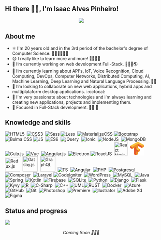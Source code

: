 ## Hi there 👋🏾, I'm Isaac Alves Pinheiro!
<!-- I created my README.md using Markdown & HTML5 -->
<center><img src="https://i.pinimg.com/originals/9f/c2/12/9fc2126eec2c0a3876e3f2097af9b983.gif"/></center>

## About me

<ul>
 <li>⚛️ I'm 20 years old and in the 3rd period of the bachelor's degree of Computer Science. 👨🏾‍💻👨🏾‍🔬</li>
 <li>😄 I really like to learn more and more! 🐱‍💻🐱‍👤</li>
 <li>🔭 I’m currently working on web development Full-Stack. 👨🏾‍🚀🌎</li>
 <li>🌱 I’m currently learning about API's, IoT, Voice Recognition, Cloud Computing, DevOps, Computer Networks, Distributed Computing, AI, Machine Learning, Deep Learning and Natural Language Processing. 🌱🌲</li>
 <li>👯 I’m looking to collaborate on new web applications, hybrid apps and multiplataform desktop applications. 💧:octocat:</li>
 <li>💜 I'm very passionate about technologies and i'm always learning and creating new applications, projects and implementing them.</li>
 <li>🎯 Focused in Full-Stack development. 🐱‍🚀 🚀</li>
</ul>

## Knowledge and skills
<!--The same height for everybody-->
<img src="https://upload.wikimedia.org/wikipedia/commons/thumb/8/80/HTML5_logo_resized.svg/725px-HTML5_logo_resized.svg.png" width="30" height="40" alt="HTML5" title="HTML5">&nbsp; <img src="https://res.cloudinary.com/eternitech/image/upload/$wpsize_!_cld_full!,w_365,h_512,c_scale/v1588246378/eternitech/CSS3.png" width="30" height="40" alt="CSS3" title="CSS3">&nbsp; <img src="https://codybonney.com/images/1x1/tags/400x400/sass.png" width="50" height="45" alt="Sass" title="Sass">&nbsp;<img src="https://i2.wp.com/asthaandsidharth.com/wp-content/uploads/2016/03/less-logo.png?fit=423%2C423&ssl=1" width="50" height="50" alt="Less" title="less">&nbsp; <img src="https://bestofjs.org/logos/materializecss.svg" width="55" height="45" alt="MaterializeCSS" title="Materialize CSS">&nbsp;<img src="https://camo.githubusercontent.com/0e0adf58c74c6e74bb64ece5d0ef4620f4f46915/68747470733a2f2f76352e676574626f6f7473747261702e636f6d2f646f63732f352e302f6173736574732f6272616e642f626f6f7473747261702d6c6f676f2d736861646f772e706e67" width="49" height="42" alt="Bootstrap" title="Bootstrap 5"><img src="https://39ntbr6g.media.zestyio.com/bulma-logo.f1cb27a519bdb5b6ed34049a5b86e317.png" width="43" height="43" alt="Bulma CSS" title="Bulma CSS"> <img src="https://upload.wikimedia.org/wikipedia/commons/thumb/9/99/Unofficial_JavaScript_logo_2.svg/1200px-Unofficial_JavaScript_logo_2.svg.png" width="40" height="40" alt="JS" title="JavaScript (JS)"> &nbsp;<img src="https://www.benmvp.com/static/bd119c2ab8f3b23bf9b4f5c923655bbe/02208/es6-logo.png" width="40" height="40" alt="ES6" title="EcmaScript6 (ES6)">&nbsp; <img src="https://www.pngitem.com/pimgs/m/295-2954213_jquery-logo-png-transparent-background-png-download.png" width="40" height="45" alt="jQuery" title="jQuery">&nbsp; <img src="https://ionicframework.com/blog/wp-content/uploads/2015/05/cropped-logo.png" width="40" height="40" alt="Ionic" title="Ionic">&nbsp; <img src="https://munix.dk/sites/default/files/styles/medium/public/nodejs-logo.png?itok=zPBwhso8" width="72" height="45" alt="NodeJS" title="Node.js"/>&nbsp; <img src="https://dashboard.absam.io/img/mongo_db.png" width="45" height="45" alt="MongoDB" title="MongoDB"/>&nbsp;  <img src="https://encrypted-tbn0.gstatic.com/images?q=tbn%3AANd9GcQXZ_xc47K571jSulioWWmnlCnPLckkAyhKqA&usqp=CAU" width="38" height="57" alt="Gulp.js" title="Gulp.js"/>&nbsp; <img src="https://upload.wikimedia.org/wikipedia/commons/thumb/9/95/Vue.js_Logo_2.svg/1184px-Vue.js_Logo_2.svg.png" width="45" height="40" alt="Vue" title="Vue.js"/>&nbsp; <img src="https://img.portalgsti.com.br/9YEHBE1HnJlTShyyT-OmbFHD_7Q=/200x200/https://www.portalgsti.com.br/media/uploads/community/2016/04/25/angularjs.png" width="45" height="45" alt="Angular.js" title="Angular.js 8"/>&nbsp; <img src="https://upload.wikimedia.org/wikipedia/commons/thumb/9/91/Electron_Software_Framework_Logo.svg/1024px-Electron_Software_Framework_Logo.svg.png" width="43" height="45" alt="Electron" title="Electron.js"/>&nbsp;<img src="https://encrypted-tbn0.gstatic.com/images?q=tbn%3AANd9GcTLAgww5mYZA_wf-aw5sSIww98KhfSfmRx6Kw&usqp=CAU" width="52" height="45" alt="ReactJS" title="React.js"/>&nbsp; <img src="https://cdn.iconscout.com/icon/free/png-512/react-1-282599.png" width="45" height="45" title="React Native"/>&nbsp; <img src="https://raw.githubusercontent.com/inquid/yii2-tensorflow-js/master/Tensorflow_logo.svg.png" width="45" height="45" title="Tensorflow.js"/>&nbsp; <img src="https://miro.medium.com/max/2800/0*U2DmhXYumRyXH6X1.png" width="50" height="45" title="Redux.js"/>&nbsp; <img src="https://d33wubrfki0l68.cloudfront.net/3043815abc12ed4628bceeabb1a571459a777f84/5f19e/static/f422e4992c3482dce03f913e7da91751/e17e5/gatsby-png.png" width="50" height="50" title="Gatsby.js"/>&nbsp; <img src="https://upload.wikimedia.org/wikipedia/commons/thumb/1/17/GraphQL_Logo.svg/768px-GraphQL_Logo.svg.png" width="50" height="50" title="GraphQL"/>&nbsp; <img src="https://sdtimes.com/wp-content/uploads/2019/01/bynNY5dJ_400x400.jpg" width="40" height="40" alt="TS" title="TypeScript">&nbsp; <img src="https://cdn.freebiesupply.com/logos/large/2x/angular-icon-1-logo-png-transparent.png" width="42" height="45" alt="Angular" title="Angular"/>&nbsp; <img src="https://upload.wikimedia.org/wikipedia/commons/thumb/3/31/Webysther_20160423_-_Elephpant.svg/2000px-Webysther_20160423_-_Elephpant.svg.png" width="64" height="40" alt="PHP" title="PHP 7">&nbsp; <img src="https://cdn.iconscout.com/icon/free/png-512/postgresql-226047.png" width="40" height="40" alt="Postgresql" title="PostgreSQL database">&nbsp;  <img src="https://cdn.freebiesupply.com/logos/large/2x/composer-logo-png-transparent.png" width="40" height="57" alt="Composer" title="Composer">&nbsp; <img src="https://upload.wikimedia.org/wikipedia/commons/thumb/9/9a/Laravel.svg/738px-Laravel.svg.png" width="50" height="50" alt="Laravel" title="Laravel">&nbsp;<img src="https://www.agenciastaff.com.br/images/site/codeigniter.png" width="47" height="50" alt="CodeIgniter" title="CodeIgniter">&nbsp; <img src="https://upload.wikimedia.org/wikipedia/commons/thumb/9/98/WordPress_blue_logo.svg/1024px-WordPress_blue_logo.svg.png" width="45" height="45" alt="WordPress" title="WordPress">&nbsp; <img src="https://s.glbimg.com/po/tt/f/original/2012/04/17/mysql-logos.gif" width="74" height="40" alt="MySQL" title="MySQL database">&nbsp; <img src="https://www.jlcarneiro.com/wp-content/uploads/Image/galleries/java-200x200.png" width="50" height="50" alt="Java" title="Java">&nbsp; <img src="https://docs.spring.io/spring/docs/current/spring-framework-reference/pdf/favicon.ico" width="45" height="45" alt="Spring" title="Spring">&nbsp; <img src="https://miro.medium.com/max/405/1*rM5eV-GbkiHgpD3MV-H6Hg.png" width="45" height="45" alt="Kotlin" title="Kotlin">&nbsp; <img src="https://firebase.google.com/downloads/brand-guidelines/PNG/logo-logomark.png?hl=pt-br" width="35" height="45" alt="Firebase" title="Firebase database">&nbsp; <img src="https://upload.wikimedia.org/wikipedia/commons/thumb/9/97/Sqlite-square-icon.svg/1200px-Sqlite-square-icon.svg.png" width="45" height="45" alt="SQLite" title="SQLite database">&nbsp; <img src="https://engineering.fb.com/wp-content/uploads/2016/05/2000px-Python-logo-notext.svg_.png" width="45" height="45" alt="Python" title="Python3">&nbsp; <img src="https://icon-library.com/images/django-icon/django-icon-0.jpg" width="45" height="45" alt="Django" title="Django">&nbsp; <img src="https://www.kindpng.com/picc/m/188-1882559_python-flask-hd-png-download.png" width="45" height="45" alt="Flask" title="Flask"> <img src="https://quintagroup.com/cms/python/images/kivy-logo.png/@@images/52056b87-5872-4e24-8483-2c20e62fa79d.png" width="45" height="45" alt="Kyvy" title="Kyvy"> <img src="https://upload.wikimedia.org/wikipedia/commons/thumb/1/1b/R_logo.svg/1200px-R_logo.svg.png" width="50" height="40" alt="R" title="R">&nbsp; <img src="https://seeklogo.com/images/C/c-sharp-c-logo-02F17714BA-seeklogo.com.png" width="40" height="40" alt="C-Sharp" title="C-Sharp (C#)">&nbsp;  <img src="https://repository-images.githubusercontent.com/191400874/50018080-a7ac-11e9-930d-8c235f1a88d5" width="42" height="42" alt="C++" title="C++"> <img src="https://img.portalgsti.com.br/9FnpsHaxsnvzVcGWCd_Ub_oq-jE=/200x200/https://www.portalgsti.com.br/media/uploads/community/2016/07/26/uml.png" width="45" height="45" alt="UML" title="UML"><img src="https://cdn.auth0.com/blog/rust-api/rust-logo.png" width="45" height="45" alt="RUST" title="RUST">&nbsp; <img src="https://cdn.iconscout.com/icon/free/png-512/docker-226091.png" width="45" height="45" alt="Docker" title="Docker">&nbsp; <img src="https://www.solarwinds.com/-/media/solarwinds/swdcv2/licensed-products/service-desk/integrations/sd-integrations-logo-azure.ashx?la=pt&rev=feba5207a01d49a68bd35e33b36a8c33&hash=DBCF6B78CA5947D8A0A74E525D2BEBE16D90E35B" width="48" height="45" alt="Azure" title="Azure">&nbsp; <img src="https://image.flaticon.com/icons/png/512/25/25231.png" width="48" height="45" alt="GitHub" title="GitHub">&nbsp; <img src="https://git-scm.com/images/logos/downloads/Git-Icon-1788C.png" width="48" height="45" alt="Git" title="Git">&nbsp; <img src="https://hotmart.s3.amazonaws.com/product_contents/fd764279-a8dd-4f13-9f42-4e0e10917462/photoshop.png" width="40" height="40" alt="Photoshop" title="Adobe Photoshop CC">&nbsp; <img src="https://logodownload.org/wp-content/uploads/2019/10/adobe-premiere-pro-logo-3.png" width="40" height="40" alt="Premiere" title="Adobe Premiere Pro">&nbsp; <img src="https://upload.wikimedia.org/wikipedia/commons/thumb/6/66/Illustrator_CC_icon.png/492px-Illustrator_CC_icon.png" width="40" height="40" alt="Ilustrator" title="Adobe Ilustrator CC">&nbsp; <img src="https://www.pacotes.org/wp-content/uploads/2020/01/adobe-xd.png" width="40" height="40" alt="Adobe Xd" title="Adobe Xd">&nbsp; <img src="https://www.finsmes.com/wp-content/uploads/2018/02/figma.jpg" width="40" height="40" alt="Figma" title="Figma">

## Status and progress
<img src="https://github-readme-stats.vercel.app/api?username=IsaacAlves7&&show_icons=true&title_color=#A72CF5&icon_color=a72cf5&text_color=daf7dc&bg_color=151515"/>

<p align="center"><i>Coming Soon 🌊⚓🌊</i></center>
